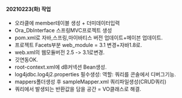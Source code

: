 #### 20210223(화) 작업
- 오라클에 member테이블 생성 + 더미데이터입력
- Ora_DbInterface 스프링MVC프로젝트 생성
- pom.xml로 자바,스프링,마이바티스 버전 업데이트+메이븐 업데이트.
- 프로젝트 Facets부분 web_module = 3.1 변경+자바1.8로.
- web.xml의 웹모듈버전 2.5 -> 3.1로변경.
- 깃연동OK.
- root-context.xml에 dB커넥션 Bean생성.
- log4jdbc.log4j2.properties 필수생성: 역할: 쿼리를 콘솔에서 디버그기능.
- mappers폴더생성 후 sampleMapper.xml 쿼리파일생성(CRUD쿼리)
- 쿼리에서 발생되는 반환값을 담을 공간 = VO클래스로 해결.